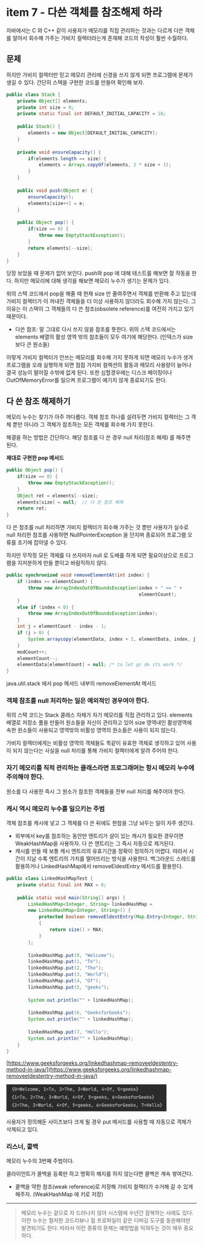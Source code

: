 # item 7 - 다쓴 객체를 참조해제 하라

자바에서는 C 와 C++ 같이 사용자가 메모리를 직접 관리하는 것과는 다르게 다쓴 객체를 알아서 회수해 가주는 가비지 컬렉터라는게 존재해 코드의 작성이 훨씬 수월하다.

## 문제

하지만 가비지 컬렉터만 믿고 메모리 관리에 신경을 쓰지 않게 되면 프로그램에 문제가 생길 수 있다. 간단히 스택을 구현한 코드를 만들어 확인해 보자.

```java
public class Stack {
    private Object[] elements;
    private int size = 0;
    private static final int DEFAULT_INITIAL_CAPACITY = 16;
    
    public Stack() {
        elements = new Object[DEFAULT_INITIAL_CAPACITY];
    }
    
    private void ensureCapacity() {
        if(elements.length == size) {
            elements = Arrays.copyOf(elements, 2 * size + 1);
        }
    }
    
    public void push(Object e) {
        ensureCapacity();
        elements[size++] = e;
    }
    
    public Object pop() {
        if(size == 0) {
            throw new EmptyStackException();
        }
        return elements[--size];
    }
}
```

당장 보았을 때 문제가 없어 보인다. push와 pop 에 대해 테스트를 해보면 잘 작동을 한다. 하지만 메모리에 대해 생각을 해보면 메모리 누수가 생기는 문제가 있다.

위의 스택 코드에서 pop을 해줄 때 현재 size 만 줄여주면서 객체를 반환해 주고 있는데 가비지 컬렉터가 이 꺼내진 객체들을 더 이상 사용하지 않더라도 회수해 가지 않는다. 그 이유는 이 스택이 그 객체들의 다 쓴 참조(obsolete reference)를 여전히 가지고 있기 때문이다.

- 다쓴 참조: 말 그대로 다시 쓰지 않을 참조를 뜻한다. 위의 스택 코드에서는 elements 배열의 활성 영역 밖의 참조들이 모두 여기에 해당한다. (인덱스가 size보다 큰 원소들)

이렇게 가비지 컬렉터가 안쓰는 메모리를 회수해 가지 못하게 되면 메모리 누수가 생겨 프로그램을 오래 실행하게 되면 점점 가지비 컬렉션의 활동과 메모리 사용량이 늘어나 결국 성능이 떨어질 수밖에 없게 된다. 또한 심할경우에는 디스크 페이징이나 OutOfMemoryError를 일으켜 프로그램이 예기치 않게 종료되기도 한다.

## 다 쓴 참조 해제하기

메모리 누수는 찾기가 아주 까다롭다. 객체 참조 하나를 살려두면 가비지 컬렉터는 그 객체 뿐만 아니라 그 객체가 참조하는 모든 객체를 회수해 가지 못한다.

해결을 하는 방법은 간단하다. 해당 참조를 다 쓴 경우 null 처리(참조 해제) 를 해주면 된다.

**제대로 구현한 pop 메서드**

```java
public Object pop() {
    if(size == 0) {
        throw new EmptyStackException();
    }
    Object ret = elements[--size];
    elements[size] = null;  // 다 쓴 참조 해제
    return ret;
}
```

다 쓴 참조를 null 처리하면 가비지 컬렉터가 회수해 가주는 것 뿐만 사용자가 실수로 null 처리한 참조를 사용하면 NullPointerException 을 던지며 종료되어 프로그램 오류를 조기에 잡아낼 수 있다.

하지만 무작정 모든 객체를 다 쓰자마자 null 로 도배를 하게 되면 필요이상으로 프로그램을 지저분하게 만들 뿐이고 바람직하지 않다.

```java
public synchronized void removeElementAt(int index) {
    if (index >= elementCount) {
        throw new ArrayIndexOutOfBoundsException(index + " >= " +
                                                 elementCount);
    }
    else if (index < 0) {
        throw new ArrayIndexOutOfBoundsException(index);
    }
    int j = elementCount - index - 1;
    if (j > 0) {
        System.arraycopy(elementData, index + 1, elementData, index, j);
    }
    modCount++;
    elementCount--;
    elementData[elementCount] = null; /* to let gc do its work */
}
```

java.util.stack 에서 pop 메서드 내부의 removeElementAt 메서드

### **객체 참조를 null 처리하는 일은 예외적인 경우여야 한다.**

위의 스택 코드는 Stack 클래스 자체가 자기 메모리를 직접 관리하고 있다. elements 배열로 저장소 풀을 만들어 원소들을 자신이 관리하고 있어 size 영역내인 활성영역에 속한 원소들이 사용되고 영역밖의 비활성 영역의 원소들은 사용이 되지 않는다. 

가비지 컬렉터에게는 비활성 영역의 객체들도 똑같이 유효한 객체로 생각하고 있어 사용이 되지 않는다는 사실을 null 처리를 통해 가비지 컬렉터에게 알려 주어야 한다.

### **자기 메모리를 직적 관리하는 클래스라면 프로그래머는 항시 메모리 누수에 주의해야 한다.**

원소를 다 사용한 즉시 그 원소가 참조한 객체들을 전부 null 처리를 해주어야 한다.

### 캐시 역시 메모리 누수를 일으키는 주범

객체 참조를 캐시에 넣고 그 객체를 다 쓴 뒤에도 한참을 그냥 놔두는 일이 자주 생긴다. 

- 외부에서 key를 참조하는 동안만 엔트리가 살이 있는 캐시가 필요한 경우이면 WeakHashMap을 사용하자. 다 쓴 엔트리는 그 즉시 자동으로 제거된다.
- 캐시를 만들 때 보통 캐시 엔트리의 유효기간을 정확이 정의하기 어렵다. 따라서 시간이 지날 수록 엔트리의 가치를 떨어뜨리는 방식을 사용한다. 백그라운드 스레드를 활용하거나 LinkedHashMap에서 removeEldestEntry 메서드를 활용한다.

```java
public class LinkedHashMapTest {
    private static final int MAX = 6;
 
    public static void main(String[] args) {
        LinkedHashMap<Integer, String> linkedHashMap =
        new LinkedHashMap<Integer, String>() {
            protected boolean removeEldestEntry(Map.Entry<Integer, String> eldest)
            {
                return size() > MAX;
            }
        };

        linkedHashMap.put(0, "Welcome");
        linkedHashMap.put(1, "To");
        linkedHashMap.put(2, "The");
        linkedHashMap.put(3, "World");
        linkedHashMap.put(4, "Of");
        linkedHashMap.put(5, "geeks");
 
        System.out.println("" + linkedHashMap);

        linkedHashMap.put(6, "GeeksforGeeks");
        System.out.println("" + linkedHashMap);

        linkedHashMap.put(7, "Hello");
        System.out.println("" + linkedHashMap);
    }
}
```

[https://www.geeksforgeeks.org/linkedhashmap-removeeldestentry-method-in-java/](https://www.geeksforgeeks.org/linkedhashmap-removeeldestentry-method-in-java/)

![Untitled](image/Untitled.png)

사용자가 정의해둔 사이즈보다 크게 될 경우 put 메서드를 사용할 때 자동으로 객체가 삭제되고 있다.

### 리스너, 콜백

메모리 누수의 3번째 주범이다.

클라이언트가 콜백을 등록만 하고 명확히 해지를 하지 않는다면 콜백은 계속 쌓여간다.

- 콜백을 약한 참조(weak reference)로 저장해 가비지 컬렉터가 수거해 갈 수 있게 해주자. (WeakHashMap 에 키로 저장)

---

> 메모리 누수는 겉으로 자 드러나지 않아 시스템에 수년간 잠복하는 사례도 있다. 이런 누수는 철저한 코드리뷰나 힘 프로파일러 같은 디버깅 도구를 동원해야만 발견되기도 한다. 따라서 이런 종류의 문제는 예방법을 익혀두는 것이 매우 중요하다.
>